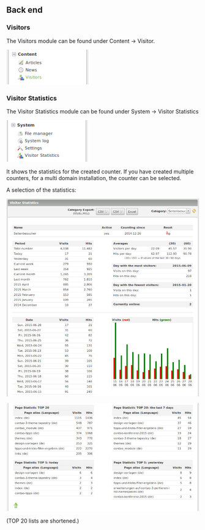 ## Back end

### Visitors

The Visitors module can be found under Content -> Visitor.

![Backend Visitors](images/visitors_en_backend_visitors.jpg)

### Visitor Statistics

The Visitor Statistics module can be found under System -> Visitor Statistics

![Backend Visitor Statistics](images/visitors_en_backend_visitor_statistics.jpg)

It shows the statistics for the created counter. If you have created multiple 
counters, for a multi domain installation, the counter can be selected.

A selection of the statistics:

![Backend Visitor Statistics Details](images/visitors_en_backend_visitor_statistics_details.jpg)

![Backend Visitor Statistics Pages](images/visitors_en_backend_visitor_statistics_pages.jpg)

(TOP 20 lists are shortened.)
